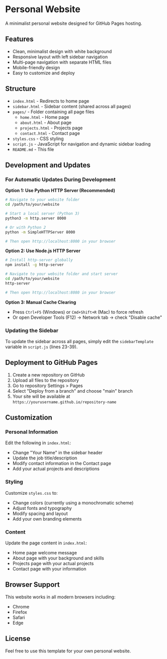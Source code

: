 # Personal Website

A minimalist personal website designed for GitHub Pages hosting.

## Features

- Clean, minimalist design with white background
- Responsive layout with left sidebar navigation
- Multi-page navigation with separate HTML files
- Mobile-friendly design
- Easy to customize and deploy

## Structure

- `index.html` - Redirects to home page
- `sidebar.html` - Sidebar content (shared across all pages)
- `pages/` - Folder containing all page files
  - `home.html` - Home page
  - `about.html` - About page
  - `projects.html` - Projects page
  - `contact.html` - Contact page
- `styles.css` - CSS styling
- `script.js` - JavaScript for navigation and dynamic sidebar loading
- `README.md` - This file

## Development and Updates

### For Automatic Updates During Development

**Option 1: Use Python HTTP Server (Recommended)**
```bash
# Navigate to your website folder
cd /path/to/your/website

# Start a local server (Python 3)
python3 -m http.server 8000

# Or with Python 2
python -m SimpleHTTPServer 8000

# Then open http://localhost:8000 in your browser
```

**Option 2: Use Node.js HTTP Server**
```bash
# Install http-server globally
npm install -g http-server

# Navigate to your website folder and start server
cd /path/to/your/website
http-server

# Then open http://localhost:8080 in your browser
```

**Option 3: Manual Cache Clearing**
- Press `Ctrl+F5` (Windows) or `Cmd+Shift+R` (Mac) to force refresh
- Or open Developer Tools (F12) → Network tab → check "Disable cache"

### Updating the Sidebar
To update the sidebar across all pages, simply edit the `sidebarTemplate` variable in `script.js` (lines 23-39).

## Deployment to GitHub Pages

1. Create a new repository on GitHub
2. Upload all files to the repository
3. Go to repository Settings > Pages
4. Select "Deploy from a branch" and choose "main" branch
5. Your site will be available at `https://yourusername.github.io/repository-name`

## Customization

### Personal Information
Edit the following in `index.html`:
- Change "Your Name" in the sidebar header
- Update the job title/description
- Modify contact information in the Contact page
- Add your actual projects and descriptions

### Styling
Customize `styles.css` to:
- Change colors (currently using a monochromatic scheme)
- Adjust fonts and typography
- Modify spacing and layout
- Add your own branding elements

### Content
Update the page content in `index.html`:
- Home page welcome message
- About page with your background and skills
- Projects page with your actual projects
- Contact page with your information

## Browser Support

This website works in all modern browsers including:
- Chrome
- Firefox
- Safari
- Edge

## License

Feel free to use this template for your own personal website.
